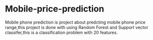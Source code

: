 # Mobile-price-prediction

Mobile phone prediction is project about predcting mobile phone price range,this project is done with using Random Forest and Support vector classifer,this is a classification problem with 20 features.

